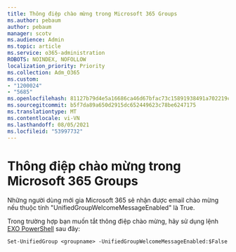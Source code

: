```yaml
---
title: Thông điệp chào mừng trong Microsoft 365 Groups
ms.author: pebaum
author: pebaum
manager: scotv
ms.audience: Admin
ms.topic: article
ms.service: o365-administration
ROBOTS: NOINDEX, NOFOLLOW
localization_priority: Priority
ms.collection: Adm_O365
ms.custom:
- "1200024"
- "5685"
ms.openlocfilehash: 81127b79d4e5a16686ca46d67bfac73c15891938491a702219cd73757c4e106c
ms.sourcegitcommit: b5f7da89a650d2915dc652449623c78be6247175
ms.translationtype: MT
ms.contentlocale: vi-VN
ms.lasthandoff: 08/05/2021
ms.locfileid: "53997732"
---
```

# <a name="welcome-message-in-microsoft-365-groups"></a>Thông điệp chào mừng trong Microsoft 365 Groups

Những người dùng mới gia Microsoft 365 sẽ nhận được email chào mừng nếu thuộc tính "UnifiedGroupWelcomeMessageEnabled" là True.

Trong trường hợp bạn muốn tắt thông điệp chào mừng, hãy sử dụng lệnh [EXO PowerShell](https://docs.microsoft.com/powershell/exchange/exchange-online/exchange-online-powershell-v2/exchange-online-powershell-v2?view=exchange-ps) sau đây:

`
Set-UnifiedGroup <groupname> -UnifiedGroupWelcomeMessageEnabled:$False
`

